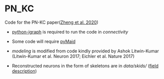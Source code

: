 # PN_KC

Code for the PN-KC paper([Zheng et al. 2020](https://doi.org/10.1101/2020.04.17.047167))

- [python-igraph](https://github.com/igraph/python-igraph) is required to run the code in *connectivity*

- Some code will require [pyMaid](https://github.com/schlegelp/pyMaid)

- *modeling* is modified from code kindly provided by Ashok Litwin-Kumar (Litwin-Kumar et al. Neuron 2017; Eichler et al. Nature 2017)

- Reconstructed neurons in the form of skeletons are in *data/skids/* ([field description](https://catmaid.readthedocs.io/en/stable/_static/api/index.html#operation/skeletons_compact-detail_list))
